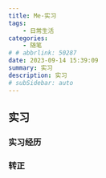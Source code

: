 ```yaml
---
title: Me-实习
tags: 
    - 日常生活
categories: 
    - 随笔
# # abbrlink: 50287
date: 2023-09-14 15:39:09
summary: 实习
description: 实习
# subSidebar: auto
---
```



## 实习



### 实习经历



### 转正